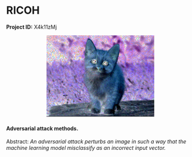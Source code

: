 # RICOH

**Project ID:** X4k11zMj

<p align="center">
  <img src="https://github.com/epochlab/ricoh/blob/main/sample.png">
</p>

#### Adversarial attack methods.
Abstract: *An adversarial attack perturbs an image in such a way that the machine learning model misclassify as an incorrect input vector.*

